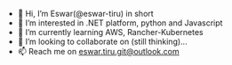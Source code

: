 - 👋 Hi, I’m Eswar(@eswar-tiru) in short
- 👀 I’m interested in .NET platform, python and Javascript
- 🌱 I’m currently learning AWS, Rancher-Kubernetes
- 💞️ I’m looking to collaborate on (still thinking)...
- 📫 Reach me on eswar.tiru.git@outlook.com

<!---
eswar-tiru/eswar-tiru is a ✨ special ✨ repository because its `README.md` (this file) appears on your GitHub profile.
You can click the Preview link to take a look at your changes.
--->
